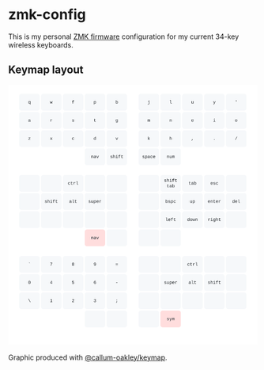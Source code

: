 # zmk-config

This is my personal [ZMK firmware][1] configuration for my current 34-key wireless keyboards.

## Keymap layout

![](https://raw.githubusercontent.com/dxmh/keymap/dbb6cfce70e1ae07026a857b1aeaff28700b5e60/keymap.svg)

Graphic produced with [@callum-oakley/keymap][2].

[1]: https://github.com/zmkfirmware/zmk
[2]: https://github.com/callum-oakley/keymap
